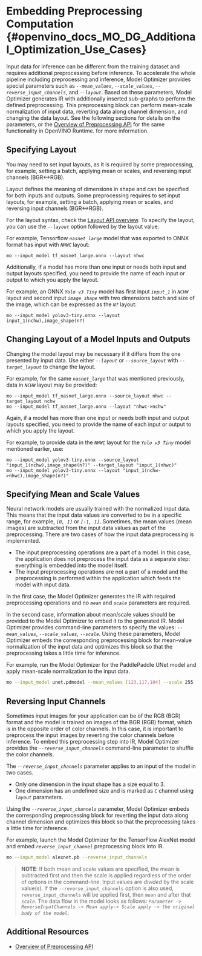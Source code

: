 # Embedding Preprocessing Computation {#openvino_docs_MO_DG_Additional_Optimization_Use_Cases}

Input data for inference can be different from the training dataset and requires additional preprocessing before inference.
To accelerate the whole pipeline including preprocessing and inference, Model Optimizer provides special parameters such as *`--mean_values`*,
*`--scale_values`*, *`--reverse_input_channels`*, and *`--layout`*. Based on these parameters, Model Optimizer generates IR with additionally
inserted sub-graphs to perform the defined preprocessing. This preprocessing block can perform mean-scale normalization of input data,
reverting data along channel dimension, and changing the data layout. 
See the following sections for details on the parameters, or the [Overview of Preprocessing API](../../OV_Runtime_UG/preprocessing_overview.md) for the same functionality in OpenVINO Runtime.
for more information.

## Specifying Layout

You may need to set input layouts, as it is required by some preprocessing, for example, setting a batch, applying mean or scales, and reversing input channels (BGR<->RGB).

Layout defines the meaning of dimensions in shape and can be specified for both inputs and outputs. Some preprocessing requires to set input layouts, for example, setting a batch, applying mean or scales, and reversing input channels (BGR<->RGB).

For the layout syntax, check the [Layout API overview](../../OV_Runtime_UG/layout_overview.md). 
To specify the layout, you can use the *`--layout`* option followed by the layout value. 

For example, Tensorflow *`nasnet_large`* model that was exported to ONNX format has input with *`NHWC`* layout:

```
mo --input_model tf_nasnet_large.onnx --layout nhwc
```

Additionally, if a model has more than one input or needs both input and output layouts specified, you need to provide the name of each input or output to which you apply the layout.

For example, an ONNX *`Yolo v3 Tiny`* model has first input *`input_1`* in *`NCHW`* layout and second input *`image_shape`* with two dimensions batch and size of the image, which can be expressed as the *`N?`* layout:

```
mo --input_model yolov3-tiny.onnx --layout input_1(nchw),image_shape(n?)
```

## Changing Layout of a Model Inputs and Outputs

Changing the model layout may be necessary if it differs from the one presented by input data. 
Use either *`--layout`* or *`--source_layout`* with *`--target_layout`* to change the layout.

For example, for the same *`nasnet_large`* that was mentioned previously, data in *`NCHW`* layout may be provided:

```
mo --input_model tf_nasnet_large.onnx --source_layout nhwc --target_layout nchw
mo --input_model tf_nasnet_large.onnx --layout "nhwc->nchw"
```

Again, if a model has more than one input or needs both input and output layouts specified, you need to provide the name of each input or output to which you apply the layout.

For example, to provide data in the *`NHWC`* layout for the *`Yolo v3 Tiny`* model mentioned earlier, use:

```
mo --input_model yolov3-tiny.onnx --source_layout "input_1(nchw),image_shape(n?)" --target_layout "input_1(nhwc)"
mo --input_model yolov3-tiny.onnx --layout "input_1(nchw->nhwc),image_shape(n?)"
```

## Specifying Mean and Scale Values
Neural network models are usually trained with the normalized input data. This means that the input data values are converted to be in a specific range,
for example, *`[0, 1]`* or *`[-1, 1]`*. Sometimes, the mean values (mean images) are subtracted from the input data values as part of the preprocessing.
There are two cases of how the input data preprocessing is implemented.
 * The input preprocessing operations are a part of a model. In this case, the application does not preprocess the input data as a separate step: everything is embedded into the model itself.
 * The input preprocessing operations are not a part of a model and the preprocessing is performed within the application which feeds the model with input data.

In the first case, the Model Optimizer generates the IR with required preprocessing operations and no *`mean`* and *`scale`* parameters are required.

In the second case, information about mean/scale values should be provided to the Model Optimizer to embed it to the generated IR.
Model Optimizer provides command-line parameters to specify the values: *`--mean_values`*, *`--scale_values`*, *`--scale`*.
Using these parameters, Model Optimizer embeds the corresponding preprocessing block for mean-value normalization of the input data
and optimizes this block so that the preprocessing takes a little time for inference.

For example, run the Model Optimizer for the PaddlePaddle UNet model and apply mean-scale normalization to the input data.

```sh
mo --input_model unet.pdmodel --mean_values [123,117,104] --scale 255
```

## Reversing Input Channels <a name="when_to_reverse_input_channels"></a>
Sometimes input images for your application can be of the RGB (BGR) format and the model is trained on images of the BGR (RGB) format,
which is in the opposite order of color channels. In this case, it is important to preprocess the input images by reverting the color channels before inference.
To embed this preprocessing step into IR, Model Optimizer provides the *`--reverse_input_channels`* command-line parameter to shuffle the color channels.

The *`--reverse_input_channels`* parameter applies to an input of the model in two cases.
 * Only one dimension in the input shape has a size equal to 3.
 * One dimension has an undefined size and is marked as *`C`* channel using *`layout`* parameters.

Using the *`--reverse_input_channels`* parameter, Model Optimizer embeds the corresponding preprocessing block for reverting
the input data along channel dimension and optimizes this block so that the preprocessing takes a little time for inference.

For example, launch the Model Optimizer for the TensorFlow AlexNet model and embed *`reverse_input_channel`* preprocessing block into IR.

```sh
mo --input_model alexnet.pb --reverse_input_channels
```

> **NOTE**: If both mean and scale values are specified, the mean is subtracted first and then the scale is applied regardless of the order of options
in the command-line. Input values are *divided* by the scale value(s). If the `--reverse_input_channels` option is also used, `reverse_input_channels`
will be applied first, then *`mean`* and after that *`scale`*. The data flow in the model looks as follows:
*`Parameter -> ReverseInputChannels -> Mean apply-> Scale apply -> the original body of the model`*.

## Additional Resources
* [Overview of Preprocessing API](../../OV_Runtime_UG/preprocessing_overview.md)